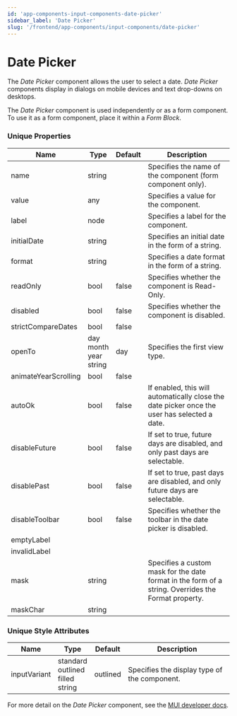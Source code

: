 ```yaml
---
id: 'app-components-input-components-date-picker'
sidebar_label: 'Date Picker'
slug: '/frontend/app-components/input-components/date-picker'
---
```


# Date Picker
The *Date Picker* component allows the user to select a date. *Date Picker* components display in dialogs on mobile devices and text drop-downs on desktops.

The *Date Picker* component is used independently or as a form component. To use it as a form component, place it within a *Form Block*.

### Unique Properties
<table>
<thead>
<tr><th>Name</th><th>Type</th><th>Default</th><th>Description</th></tr>
</thead>
<tbody>
<tr><td>name</td><td>string</td><td></td><td>Specifies the name of the component (form component only).</td></tr>
<tr><td>value</td><td>any</td><td></td><td>Specifies a value for the component.</td></tr>
<tr><td>label</td><td>node</td><td></td><td>Specifies a label for the component.</td></tr>
<tr><td>initialDate</td><td>string</td><td></td><td>Specifies an initial date in the form of a string.</td></tr>
<tr><td>format</td><td>string</td><td></td><td>Specifies a date format in the form of a string.</td></tr>
<tr><td>readOnly</td><td>bool</td><td>false</td><td>Specifies whether the component is Read-Only.</td></tr>
<tr><td>disabled</td><td>bool</td><td>false</td><td>Specifies whether the component is disabled.</td></tr>
<tr><td>strictCompareDates</td><td>bool</td><td>false</td><td></td></tr>
<tr><td>openTo</td><td>day<br/>month<br/>year<br/>string</td><td>day</td><td>Specifies the first view type.</td></tr>
<tr><td>animateYearScrolling</td><td>bool</td><td>false</td><td></td></tr>
<tr><td>autoOk</td><td>bool</td><td>false</td><td>If enabled, this will automatically close the date picker once the user has selected a date.</td></tr>
<tr><td>disableFuture</td><td>bool</td><td>false</td><td>If set to true, future days are disabled, and only past days are selectable.</td></tr>
<tr><td>disablePast</td><td>bool</td><td>false</td><td>If set to true, past days are disabled, and only future days are selectable.</td></tr>
<tr><td>disableToolbar</td><td>bool</td><td>false</td><td>Specifies whether the toolbar in the date picker is disabled.</td></tr>
<tr><td>emptyLabel</td><td></td><td></td><td></td></tr>
<tr><td>invalidLabel</td><td></td><td></td><td></td></tr>
<tr><td>mask</td><td>string</td><td></td><td>Specifies a custom mask for the date format in the form of a string. Overrides the Format property.</td></tr>
<tr><td>maskChar</td><td>string</td><td></td><td></td></tr>
</tbody>
</table>

### Unique Style Attributes
<table>
<thead>
<tr><th>Name</th><th>Type</th><th>Default</th><th>Description</th></tr>
</thead>
<tbody>
<tr><td>inputVariant</td><td>standard<br/>outlined<br/>filled<br/>string</td><td>outlined</td><td>Specifies the display type of the component.</td></tr>
</tbody>
</table>

For more detail on the *Date Picker* component, see the [MUI developer docs](https://mui.com/x/api/date-pickers/date-picker/).
